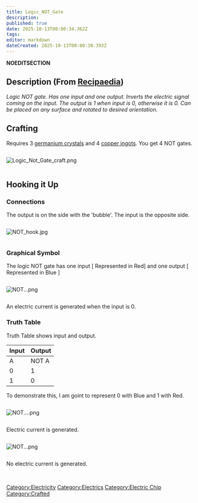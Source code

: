 ```yaml
---
title: Logic_NOT_Gate
description: 
published: true
date: 2025-10-13T00:00:34.362Z
tags: 
editor: markdown
dateCreated: 2025-10-13T00:00:30.393Z
---
```


__NOEDITSECTION__

## Description (From [Recipaedia](.. "wikilink"))

*Logic NOT gate. Has one input and one output. Inverts the electric
signal coming on the input. The output is 1 when input is 0, otherwise
it is 0. Can be placed on any surface and rotated to desired
orientation.*

## Crafting

Requires 3 [germanium crystals](Germanium_Crystal "wikilink") and
4 [copper ingots](Copper_Ingot "wikilink"). You get 4 NOT gates. 

<div style="overflow:hidden">

![Logic_Not_Gate_craft.png](Logic_Not_Gate_craft.png
"Logic_Not_Gate_craft.png")

</div>

## Hooking it Up

### Connections

The output is on the side with the 'bubble'. The input is the opposite
side.

<div style="overflow:hidden">

![NOT_hook.jpg](NOT_hook.jpg "NOT_hook.jpg")

</div>

### Graphical Symbol

The logic NOT gate has one input \[ Represented in Red\] and one output
\[ Represented in Blue \]

<div style="overflow:hidden">

![NOT...png](NOT...png "NOT...png")

</div>

An electric current is generated when the input is 0.

### **Truth Table**

Truth Table shows input and output.

| Input | Output |
| ----- | ------ |
| A     | NOT A  |
| 0     | 1      |
| 1     | 0      |

To demonstrate this, I am goint to represent 0 with Blue and 1 with Red.

<div style="overflow:hidden">

![NOT....png](NOT....png "NOT....png")

</div>

Electric current is generated.

<div style="overflow:hidden">

![NOT...png](NOT...png "NOT...png")

</div>

No electric current is generated.

 

[Category:Electricity](Category:Electricity "wikilink")
[Category:Electrics](Category:Electrics "wikilink") [Category:Electric
Chip](Category:Electric_Chip "wikilink")
[Category:Crafted](Category:Crafted "wikilink")
